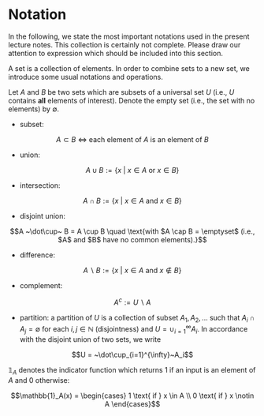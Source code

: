 <!-- #region -->
# Notation

In the following, we state the most important notations used in the present lecture notes. This collection is certainly not complete. Please draw our attention to expression which should be included into this section.  

A set is a collection of elements. In order to combine sets to a new set, we introduce some usual notations and operations.

Let $A$ and $B$ be two sets which are subsets of a universal set $U$ (i.e., $U$ contains **all** elements of interest). Denote the empty set (i.e., the set with no elements) by $\emptyset$.

- subset: 

$$A \subset B ~ \Leftrightarrow ~\text{each element of $A$ is an element of $B$}$$

- union: 

$$A \cup B := \{x~|~x \in A \text{ or } x \in B \}$$

- intersection:  

$$A \cap B := \{x~|~x \in A \text{ and } x \in B \}$$

- disjoint union:

$$A ~\dot\cup~ B = A \cup B \quad \text{with $A \cap B = \emptyset$ (i.e., $A$ and $B$ have no common elements).}$$


- difference:

$$A \backslash B := \{x~|~x \in A \text{ and } x \notin B \}$$

- complement: 

$$A^c := U \backslash A$$

- partition: a partition of $U$ is a collection of subset $A_1, A_2, \dots$ such that $A_i \cap A_j = \emptyset$ for each $i, j \in \mathbb{N}$ (disjointness) and $U = \cup_{i=1}^{\infty} A_i$. In accordance with the disjoint union of two sets, we write

$$U = ~\dot\cup_{i=1}^{\infty}~A_i$$

$\mathbb{1}_A$ denotes the indicator function which returns $1$ if an input is an element of $A$ and $0$ otherwise:

$$\mathbb{1}_A(x) = \begin{cases} 1 \text{ if } x \in A \\
                                  0 \text{ if } x \notin A
                    \end{cases}$$
<!-- #endregion -->
